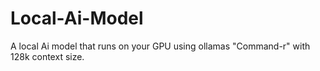 # Local-Ai-Model
A local Ai model that runs on your GPU using ollamas "Command-r" with 128k context size. 
